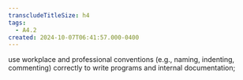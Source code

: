 ```yaml
---
transcludeTitleSize: h4
tags:
  - A4.2
created: 2024-10-07T06:41:57.000-0400
---
```

use workplace and professional conventions (e.g., naming, indenting, commenting) correctly to write programs and internal documentation;